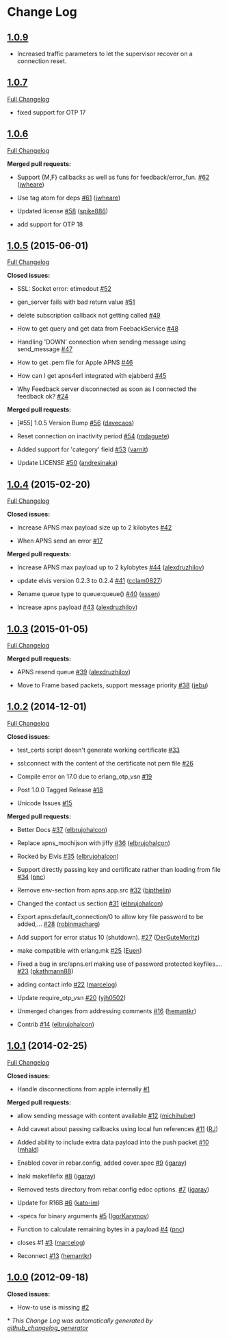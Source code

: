 # Change Log
## [1.0.9](https://github.com/Soulforged/apns4erl/tree/1.0.9)
- Increased traffic parameters to let the supervisor recover on a connection reset.

## [1.0.7](https://github.com/Soulforged/apns4erl/tree/HEAD)

[Full Changelog](https://github.com/inaka/apns4erl/compare/1.0.6...1.0.7)

- fixed support for OTP 17


## [1.0.6](https://github.com/inaka/apns4erl/tree/HEAD)

[Full Changelog](https://github.com/Soulforged/apns4erl/compare/1.0.5...1.0.6)

**Merged pull requests:**

- Support {M,F} callbacks as well as funs for feedback/error\_fun. [\#62](https://github.com/inaka/apns4erl/pull/62) ([jwheare](https://github.com/jwheare))

- Use tag atom for deps [\#61](https://github.com/inaka/apns4erl/pull/61) ([jwheare](https://github.com/jwheare))

- Updated license [\#58](https://github.com/inaka/apns4erl/pull/58) ([spike886](https://github.com/spike886))

- add support for OTP 18

## [1.0.5](https://github.com/inaka/apns4erl/tree/1.0.5) (2015-06-01)

[Full Changelog](https://github.com/inaka/apns4erl/compare/1.0.4...1.0.5)

**Closed issues:**

- SSL: Socket error: etimedout [\#52](https://github.com/inaka/apns4erl/issues/52)

- gen\_server fails with bad return value [\#51](https://github.com/inaka/apns4erl/issues/51)

- delete subscription callback not getting called [\#49](https://github.com/inaka/apns4erl/issues/49)

- How to get query and get data from FeebackService [\#48](https://github.com/inaka/apns4erl/issues/48)

- Handling 'DOWN' connection when sending message using send\_message [\#47](https://github.com/inaka/apns4erl/issues/47)

- How to get .pem file for Apple APNS [\#46](https://github.com/inaka/apns4erl/issues/46)

- How can I get apns4erl integrated with ejabberd [\#45](https://github.com/inaka/apns4erl/issues/45)

- Why Feedback server disconnected as soon as I connected the feedback ok? [\#24](https://github.com/inaka/apns4erl/issues/24)

**Merged pull requests:**

- \[\#55\] 1.0.5 Version Bump [\#56](https://github.com/inaka/apns4erl/pull/56) ([davecaos](https://github.com/davecaos))

- Reset connection on inactivity period [\#54](https://github.com/inaka/apns4erl/pull/54) ([mdaguete](https://github.com/mdaguete))

- Added support for 'category' field [\#53](https://github.com/inaka/apns4erl/pull/53) ([varnit](https://github.com/varnit))

- Update LICENSE [\#50](https://github.com/inaka/apns4erl/pull/50) ([andresinaka](https://github.com/andresinaka))

## [1.0.4](https://github.com/inaka/apns4erl/tree/1.0.4) (2015-02-20)

[Full Changelog](https://github.com/inaka/apns4erl/compare/1.0.3...1.0.4)

**Closed issues:**

- Increase APNS max payload size up to 2 kilobytes [\#42](https://github.com/inaka/apns4erl/issues/42)

- When APNS send an error [\#17](https://github.com/inaka/apns4erl/issues/17)

**Merged pull requests:**

- Increase APNS max payload up to 2 kylobytes [\#44](https://github.com/inaka/apns4erl/pull/44) ([alexdruzhilov](https://github.com/alexdruzhilov))

- update elvis version 0.2.3 to 0.2.4 [\#41](https://github.com/inaka/apns4erl/pull/41) ([cclam0827](https://github.com/cclam0827))

- Rename queue type to queue:queue\(\) [\#40](https://github.com/inaka/apns4erl/pull/40) ([essen](https://github.com/essen))

- Increase apns payload [\#43](https://github.com/inaka/apns4erl/pull/43) ([alexdruzhilov](https://github.com/alexdruzhilov))

## [1.0.3](https://github.com/inaka/apns4erl/tree/1.0.3) (2015-01-05)

[Full Changelog](https://github.com/inaka/apns4erl/compare/1.0.2...1.0.3)

**Merged pull requests:**

- APNS resend queue [\#39](https://github.com/inaka/apns4erl/pull/39) ([alexdruzhilov](https://github.com/alexdruzhilov))

- Move to Frame based packets, support message priority [\#38](https://github.com/inaka/apns4erl/pull/38) ([jebu](https://github.com/jebu))

## [1.0.2](https://github.com/inaka/apns4erl/tree/1.0.2) (2014-12-01)

[Full Changelog](https://github.com/inaka/apns4erl/compare/1.0.1...1.0.2)

**Closed issues:**

- test\_certs script doesn't generate working certificate [\#33](https://github.com/inaka/apns4erl/issues/33)

- ssl:connect with the content of the certificate not pem file [\#26](https://github.com/inaka/apns4erl/issues/26)

- Compile error on 17.0 due to erlang\_otp\_vsn [\#19](https://github.com/inaka/apns4erl/issues/19)

- Post 1.0.0 Tagged Release [\#18](https://github.com/inaka/apns4erl/issues/18)

- Unicode Issues [\#15](https://github.com/inaka/apns4erl/issues/15)

**Merged pull requests:**

- Better Docs [\#37](https://github.com/inaka/apns4erl/pull/37) ([elbrujohalcon](https://github.com/elbrujohalcon))

- Replace apns\_mochijson with jiffy [\#36](https://github.com/inaka/apns4erl/pull/36) ([elbrujohalcon](https://github.com/elbrujohalcon))

- Rocked by Elvis [\#35](https://github.com/inaka/apns4erl/pull/35) ([elbrujohalcon](https://github.com/elbrujohalcon))

- Support directly passing key and certificate rather than loading from file [\#34](https://github.com/inaka/apns4erl/pull/34) ([pnc](https://github.com/pnc))

- Remove env-section from apns.app.src [\#32](https://github.com/inaka/apns4erl/pull/32) ([bipthelin](https://github.com/bipthelin))

- Changed the contact us section [\#31](https://github.com/inaka/apns4erl/pull/31) ([elbrujohalcon](https://github.com/elbrujohalcon))

- Export apns:default\_connection/0 to allow key file password to be added,... [\#28](https://github.com/inaka/apns4erl/pull/28) ([robinmacharg](https://github.com/robinmacharg))

- Add support for error status 10 \(shutdown\). [\#27](https://github.com/inaka/apns4erl/pull/27) ([DerGuteMoritz](https://github.com/DerGuteMoritz))

- make compatible with erlang.mk [\#25](https://github.com/inaka/apns4erl/pull/25) ([Euen](https://github.com/Euen))

- Fixed a bug in src/apns.erl making use of password protected keyfiles.... [\#23](https://github.com/inaka/apns4erl/pull/23) ([pkathmann88](https://github.com/pkathmann88))

- adding contact info [\#22](https://github.com/inaka/apns4erl/pull/22) ([marcelog](https://github.com/marcelog))

- Update require\_otp\_vsn [\#20](https://github.com/inaka/apns4erl/pull/20) ([yjh0502](https://github.com/yjh0502))

- Unmerged changes from addressing comments [\#16](https://github.com/inaka/apns4erl/pull/16) ([hemantkr](https://github.com/hemantkr))

- Contrib [\#14](https://github.com/inaka/apns4erl/pull/14) ([elbrujohalcon](https://github.com/elbrujohalcon))

## [1.0.1](https://github.com/inaka/apns4erl/tree/1.0.1) (2014-02-25)

[Full Changelog](https://github.com/inaka/apns4erl/compare/1.0.0...1.0.1)

**Closed issues:**

- Handle disconnections from apple internally [\#1](https://github.com/inaka/apns4erl/issues/1)

**Merged pull requests:**

- allow sending message with content available [\#12](https://github.com/inaka/apns4erl/pull/12) ([michihuber](https://github.com/michihuber))

- Add caveat about passing callbacks using local fun references [\#11](https://github.com/inaka/apns4erl/pull/11) ([RJ](https://github.com/RJ))

- Added ability to include extra data payload into the push packet [\#10](https://github.com/inaka/apns4erl/pull/10) ([mhald](https://github.com/mhald))

- Enabled cover in rebar.config, added cover.spec [\#9](https://github.com/inaka/apns4erl/pull/9) ([igaray](https://github.com/igaray))

- Inaki makefilefix [\#8](https://github.com/inaka/apns4erl/pull/8) ([igaray](https://github.com/igaray))

- Removed tests directory from rebar.config edoc options. [\#7](https://github.com/inaka/apns4erl/pull/7) ([igaray](https://github.com/igaray))

- Update for R16B [\#6](https://github.com/inaka/apns4erl/pull/6) ([kato-im](https://github.com/kato-im))

- -specs for binary arguments [\#5](https://github.com/inaka/apns4erl/pull/5) ([IgorKarymov](https://github.com/IgorKarymov))

- Function to calculate remaining bytes in a payload [\#4](https://github.com/inaka/apns4erl/pull/4) ([pnc](https://github.com/pnc))

- closes \#1 [\#3](https://github.com/inaka/apns4erl/pull/3) ([marcelog](https://github.com/marcelog))

- Reconnect [\#13](https://github.com/inaka/apns4erl/pull/13) ([hemantkr](https://github.com/hemantkr))

## [1.0.0](https://github.com/inaka/apns4erl/tree/1.0.0) (2012-09-18)

**Closed issues:**

- How-to use is missing [\#2](https://github.com/inaka/apns4erl/issues/2)



\* *This Change Log was automatically generated by [github_changelog_generator](https://github.com/skywinder/Github-Changelog-Generator)*
